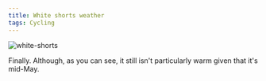 ```yaml
---
title: White shorts weather
tags: Cycling
---
```


![white-shorts](/blog/2013/05/17/white-shorts-weather/image.jpg)

Finally. Although, as you can see, it still isn't particularly warm given that it's mid-May.
